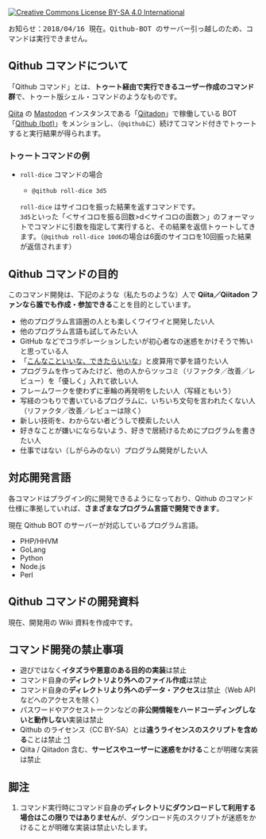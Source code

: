  [![Creative Commons License BY-SA 4.0 International](https://i.creativecommons.org/l/by-sa/4.0/80x15.png)](../LICENSE_OUTLINE.md "プラグインのライセンスについて")

<kbd>お知らせ：2018/04/16 現在。Qithub-BOT のサーバー引っ越しのため、コマンドは実行できません。</kbd>

## Qithub コマンドについて

「Qithub コマンド」とは、**トゥート経由で実行できるユーザー作成のコマンド群**で、トゥート版シェル・コマンドのようなものです。


[Qiita](https://qiita.com) の [Mastodon](https://ja.wikipedia.org/wiki/%E3%83%9E%E3%82%B9%E3%83%88%E3%83%89%E3%83%B3_(%E3%83%9F%E3%83%8B%E3%83%96%E3%83%AD%E3%82%B0)) インスタンスである「[Qiitadon](https://qiitadon.com)」で稼働している BOT「[Qithub (bot)](https://qiitadon.com/@qithub)」をメンションし、（`@qithub`に）続けてコマンド付きでトゥートすると実行結果が得られます。

### トゥートコマンドの例

- `roll-dice` コマンドの場合
    - `@qithub roll-dice 3d5`

    `roll-dice` はサイコロを振った結果を返すコマンドです。<br>`3d5`といった「＜サイコロを振る回数>d＜サイコロの面数＞」のフォーマットでコマンドに引数を指定して実行すると、その結果を返信トゥートしてきます。（`@qithub roll-dice 10d6`の場合は6面のサイコロを10回振った結果が返信されます）

## Qithub コマンドの目的

このコマンド開発は、下記のような（私たちのような）人で **Qiita／Qiitadon ファンなら誰でも作成・参加できる**ことを目的としています。

- 他のプログラム言語圏の人とも楽しくワイワイと開発したい人
- 他のプログラム言語も試してみたい人
- GitHub などでコラボレーションしたいが初心者なの迷惑をかけそうで怖いと思っている人
- 「[こんなこといいな、できたらいいな](https://github.com/Qithub-BOT/Qithub-ORG/issues/14)」と皮算用で夢を語りたい人
- プログラムを作ってみたけど、他の人からツッコミ（リファクタ／改善／レビュー）を「優しく」入れて欲しい人
- フレームワークを使わずに車輪の再発明をしたい人（写経ともいう）
- 写経のつもりで書いているプログラムに、いちいち文句を言われたくない人（リファクタ／改善／レビューは除く）
- 新しい技術を、わからない者どうしで模索したい人
- 好きなことが嫌いにならないよう、好きで居続けるためにプログラムを書きたい人
- 仕事ではない（しがらみのない）プログラム開発がしたい人


## 対応開発言語

各コマンドはプラグイン的に開発できるようになっており、Qithub のコマンド仕様に準拠していれば、**さまざまなプログラム言語で開発できます**。

現在 Qithub BOT のサーバーが対応しているプログラム言語。

- PHP/HHVM
- GoLang
- Python
- Node.js
- Perl

## Qithub コマンドの開発資料

現在、開発用の Wiki 資料を作成中です。

## コマンド開発の禁止事項

- 遊びではなく**イタズラや悪意のある目的の実装**は禁止
- コマンド自身の**ディレクトリより外へのファイル作成**は禁止
- コマンド自身の**ディレクトリより外へのデータ・アクセス**は禁止（Web APIなどへのアクセスを除く）
- パスワードやアクセストークンなどの**非公開情報をハードコーディングしないと動作しない**実装は禁止
- Qithub のライセンス（CC BY-SA）とは**違うライセンスのスクリプトを含める**ことは禁止 [^1](#脚注)
- Qiita / Qiitadon 含む、**サービスやユーザーに迷惑をかける**ことが明確な実装は禁止

## 脚注 <a name="脚注">

1.  コマンド実行時にコマンド自身の**ディレクトリにダウンロードして利用する場合はこの限りではありません**が、ダウンロード先のスクリプトが迷惑をかけることが明確な実装は禁止いたします。
